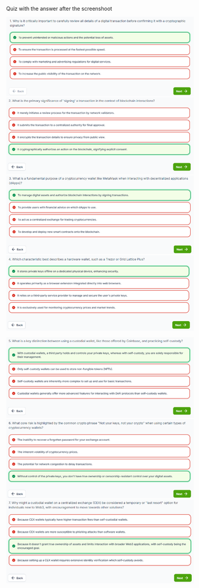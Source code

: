 Quiz with the answer after the screenshoot

![alt text](image.png) ![alt text](image-1.png) ![alt text](image-2.png) ![alt text](image-3.png)

![alt text](image-4.png) ![alt text](image-5.png) ![alt text](image-6.png)
